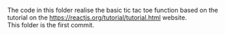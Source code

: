 The code in this folder realise the basic tic tac toe function based on the tutorial on the https://reactjs.org/tutorial/tutorial.html website.  
This folder is the first commit.
